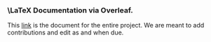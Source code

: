 ### \LaTeX Documentation via Overleaf.
This [link](https://www.overleaf.com/6139216243wxgdjchpmxkw) is the document for the entire project. We are meant to add contributions and edit as and when due.
